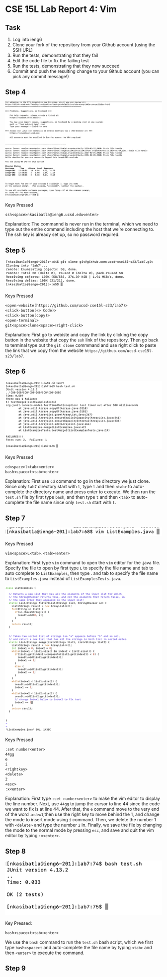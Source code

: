 # CSE 15L Lab Report 4: Vim

## Task
1. Log into ieng6
2. Clone your fork of the repository from your Github account (using the SSH URL)
3. Run the tests, demonstrating that they fail
4. Edit the code file to fix the failing test
5. Run the tests, demonstrating that they now succeed
6. Commit and push the resulting change to your Github account (you can pick any commit message!)

## Step 4
![Image](lab71.png)

Keys Pressed
```
ssh<space>nkasibatla@ieng6.ucsd.edu<enter>
```
Explanation:
The commannd is never run in the terminal, which we need to type out the entire command including the host that we’re connecting to. The ssh key is already set up, so no password required.

## Step 5
![Image](lab72.png)

Keys Pressed 
```
<open-website(https://github.com/ucsd-cse15l-s23/lab7)>
<click-button(<> Code)>
<click-button(copy)>
<open-terminal>
git<space>clone<space><right-click>
```
Explanation:
First go to webiste and copy the link by clicking the copy button in the website that copy the ```ssh``` link of the repository. Then go back to terminal type out the ```git clone``` commmand and use right click to paste the link that we copy from the website ```https://github.com/ucsd-cse15l-s23/lab7```.

## Step 6
![Image](lab73.png)

Keys Pressed
```
cd<space>l<tab><enter>
bash<space>t<tab><enter>
```
Explanation:
First use ```cd``` command to go in the directory we just clone. Since only ```lab7``` directory start with ```l```, type ```l``` and then ```<tab>``` to auto-complete the directory name and press enter to execute. We then run the ```test.sh``` file by first type ```bash```, and then type ```t``` and then ```<tab>``` to auto-complete the file name since only ```test.sh``` start with ```t```.

## Step 7
![Image](lab74(1).png)

Keys Pressed
```
vim<space>L<tab>.<tab><enter>
```
Explanation:
First type ```vim``` command to open the ```vim``` editor for the .java file. Specify the file to open by first type ```L``` to specify the file name and tab to auto complete to ```ListExamples```, then type . and tab to specify the file name to ```ListExamples.java``` instead of ```ListExamplesTests.java```.

![Image](lab74(2).png)

Keys Pressed
```
:set number<enter>
44gg
e
i
<rightkey>
<delete>
2
<esc>
:x<enter>
```
Explanation:
First type ```:set number<enter>``` to make the vim editor to display the line number. Next, use ```44gg``` to jump the cursor to line 44 since the code we want to fix is at line 44. After that, the ```e``` command move to the very end of the word ```index1```,then use the right key to move behind the 1, and change the mode to insert mode using ```i``` command. Then, we delete the number 1 with ```<delete>``` and type the number ```2``` in. Finally, we save the file by changing the mode to the normal mode by pressing ```esc```, and save and quit the vim editor by typing ```:x<enter>```.

## Step 8
![Image](lab75.png)

Key Pressed:
```
bash<space>t<tab><enter>
```

We use the ```bash``` command to run the ```test.sh``` bash script, which we first type ```bash<space>t``` and auto-complete the file name by typing ```<tab>``` and then ```<enter>``` to execute the command.

## Step 9







